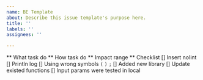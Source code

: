 ```yaml
---
name: BE Template
about: Describe this issue template's purpose here.
title: ''
labels: ''
assignees: ''

---
```


** What task do
** How task do
** Impact range
** Checklist
[] Insert nolint
[] Println log
[] Using wrong symbols `(` `)` `;`
[] Added new library
[] Update existed functions
[] Input params were tested in local
